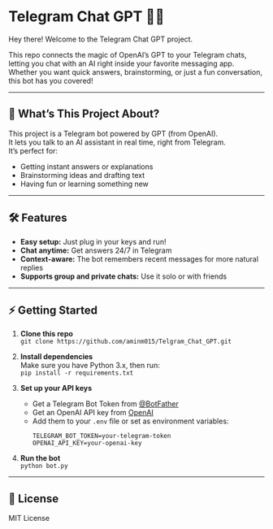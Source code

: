 # Telegram Chat GPT 🤖💬

Hey there! Welcome to the Telegram Chat GPT project.

This repo connects the magic of OpenAI’s GPT to your Telegram chats, letting you chat with an AI right inside your favorite messaging app. Whether you want quick answers, brainstorming, or just a fun conversation, this bot has you covered!

---

## 🚀 What’s This Project About?

This project is a Telegram bot powered by GPT (from OpenAI).  
It lets you talk to an AI assistant in real time, right from Telegram.  
It’s perfect for:

- Getting instant answers or explanations
- Brainstorming ideas and drafting text
- Having fun or learning something new

---

## 🛠️ Features

- **Easy setup:** Just plug in your keys and run!
- **Chat anytime:** Get answers 24/7 in Telegram
- **Context-aware:** The bot remembers recent messages for more natural replies
- **Supports group and private chats:** Use it solo or with friends

---

## ⚡ Getting Started

1. **Clone this repo**  
   `git clone https://github.com/aminm015/Telgram_Chat_GPT.git`

2. **Install dependencies**  
   Make sure you have Python 3.x, then run:  
   `pip install -r requirements.txt`

3. **Set up your API keys**  
   - Get a Telegram Bot Token from [@BotFather](https://core.telegram.org/bots#botfather)
   - Get an OpenAI API key from [OpenAI](https://platform.openai.com/)
   - Add them to your `.env` file or set as environment variables:
     ```
     TELEGRAM_BOT_TOKEN=your-telegram-token
     OPENAI_API_KEY=your-openai-key
     ```

4. **Run the bot**  
   `python bot.py`

---



## 📄 License

MIT License
